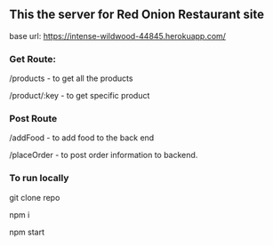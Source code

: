 ## This the server for Red Onion Restaurant site

base url: https://intense-wildwood-44845.herokuapp.com/

### Get Route: 

/products  - to get all the products

/product/:key - to get specific product

### Post Route

/addFood  - to add food to the back end

/placeOrder  - to post order information to backend.

### To run locally

git clone repo

npm i 

npm start






